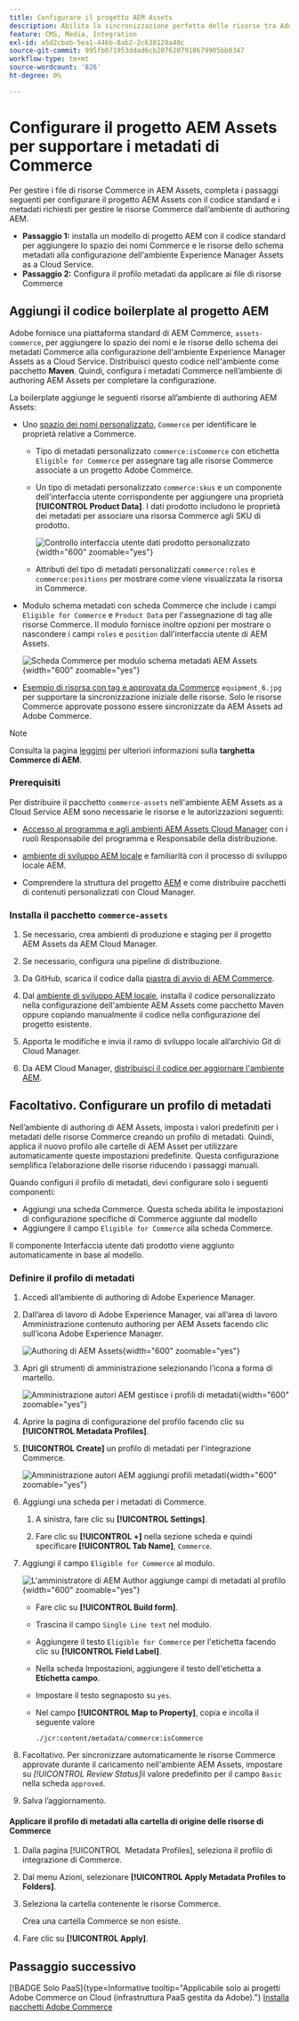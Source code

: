 ```yaml
---
title: Configurare il progetto AEM Assets
description: Abilita la sincronizzazione perfetta delle risorse tra Adobe Commerce e AEM Assets aggiungendo i metadati richiesti per l’integrazione.
feature: CMS, Media, Integration
exl-id: a5d2cbab-5ea1-446b-8ab2-2c638128a40c
source-git-commit: 995fb071953ddad6cb2076207910679905bb0347
workflow-type: tm+mt
source-wordcount: '826'
ht-degree: 0%

---
```


# Configurare il progetto AEM Assets per supportare i metadati di Commerce

Per gestire i file di risorse Commerce in AEM Assets, completa i passaggi seguenti per configurare il progetto AEM Assets con il codice standard e i metadati richiesti per gestire le risorse Commerce dall’ambiente di authoring AEM.

* **Passaggio 1:** installa un modello di progetto AEM con il codice standard per aggiungere lo spazio dei nomi Commerce e le risorse dello schema metadati alla configurazione dell&#39;ambiente Experience Manager Assets as a Cloud Service.
* **Passaggio 2:** Configura il profilo metadati da applicare ai file di risorse Commerce

## Aggiungi il codice boilerplate al progetto AEM

Adobe fornisce una piattaforma standard di AEM Commerce, `assets-commerce`, per aggiungere lo spazio dei nomi e le risorse dello schema dei metadati Commerce alla configurazione dell&#39;ambiente Experience Manager Assets as a Cloud Service. Distribuisci questo codice nell&#39;ambiente come pacchetto **Maven**. Quindi, configura i metadati Commerce nell’ambiente di authoring AEM Assets per completare la configurazione.

La boilerplate aggiunge le seguenti risorse all’ambiente di authoring AEM Assets:

* Uno [spazio dei nomi personalizzato](https://github.com/ankumalh/assets-commerce/blob/main/ui.config/jcr_root/apps/commerce/config/org.apache.sling.jcr.repoinit.RepositoryInitializer~commerce-namespaces.cfg.json), `Commerce` per identificare le proprietà relative a Commerce.

   * Tipo di metadati personalizzato `commerce:isCommerce` con etichetta `Eligible for Commerce` per assegnare tag alle risorse Commerce associate a un progetto Adobe Commerce.

   * Un tipo di metadati personalizzato `commerce:skus` e un componente dell&#39;interfaccia utente corrispondente per aggiungere una proprietà **[!UICONTROL Product Data]**. I dati prodotto includono le proprietà dei metadati per associare una risorsa Commerce agli SKU di prodotto.

     ![Controllo interfaccia utente dati prodotto personalizzato](../assets/aem-commerce-sku-metadata-fields-from-template.png){width="600" zoomable="yes"}

   * Attributi del tipo di metadati personalizzati `commerce:roles` e `commerce:positions` per mostrare come viene visualizzata la risorsa in Commerce.

* Modulo schema metadati con scheda Commerce che include i campi `Eligible for Commerce` e `Product Data` per l&#39;assegnazione di tag alle risorse Commerce. Il modulo fornisce inoltre opzioni per mostrare o nascondere i campi `roles` e `position` dall&#39;interfaccia utente di AEM Assets.

  ![Scheda Commerce per modulo schema metadati AEM Assets](../assets/assets-configure-metadata-schema-form-editor.png){width="600" zoomable="yes"}

* [Esempio di risorsa con tag e approvata da Commerce](https://github.com/ankumalh/assets-commerce/blob/main/ui.content/src/main/content/jcr_root/content/dam/wknd/en/activities/hiking/equipment_6.jpg/.content.xml) `equipment_6.jpg` per supportare la sincronizzazione iniziale delle risorse. Solo le risorse Commerce approvate possono essere sincronizzate da AEM Assets ad Adobe Commerce.

>[!NOTE]
>
> Consulta la pagina [leggimi](https://github.com/ankumalh/assets-commerce) per ulteriori informazioni sulla **targhetta Commerce di AEM**.

### Prerequisiti

Per distribuire il pacchetto `commerce-assets` nell&#39;ambiente AEM Assets as a Cloud Service AEM sono necessarie le risorse e le autorizzazioni seguenti:

* [Accesso al programma e agli ambienti AEM Assets Cloud Manager](https://experienceleague.adobe.com/it/docs/experience-manager-cloud-service/content/onboarding/journey/cloud-manager#access-sysadmin-bo) con i ruoli Responsabile del programma e Responsabile della distribuzione.

* [ambiente di sviluppo AEM locale](https://experienceleague.adobe.com/it/docs/experience-manager-learn/cloud-service/local-development-environment-set-up/overview) e familiarità con il processo di sviluppo locale AEM.

* Comprendere la struttura del progetto [AEM](https://experienceleague.adobe.com/it/docs/experience-manager-cloud-service/content/implementing/developing/aem-project-content-package-structure) e come distribuire pacchetti di contenuti personalizzati con Cloud Manager.

### Installa il pacchetto `commerce-assets`

1. Se necessario, crea ambienti di produzione e staging per il progetto AEM Assets da AEM Cloud Manager.

1. Se necessario, configura una pipeline di distribuzione.

1. Da GitHub, scarica il codice dalla [piastra di avvio di AEM Commerce](https://github.com/ankumalh/assets-commerce).

1. Dal [ambiente di sviluppo AEM locale](https://experienceleague.adobe.com/it/docs/experience-manager-learn/cloud-service/local-development-environment-set-up/overview), installa il codice personalizzato nella configurazione dell&#39;ambiente AEM Assets come pacchetto Maven oppure copiando manualmente il codice nella configurazione del progetto esistente.

1. Apporta le modifiche e invia il ramo di sviluppo locale all’archivio Git di Cloud Manager.

1. Da AEM Cloud Manager, [distribuisci il codice per aggiornare l&#39;ambiente AEM](https://experienceleague.adobe.com/it/docs/experience-manager-cloud-service/content/implementing/using-cloud-manager/deploy-code#deploying-code-with-cloud-manager).

## Facoltativo. Configurare un profilo di metadati

Nell’ambiente di authoring di AEM Assets, imposta i valori predefiniti per i metadati delle risorse Commerce creando un profilo di metadati. Quindi, applica il nuovo profilo alle cartelle di AEM Asset per utilizzare automaticamente queste impostazioni predefinite. Questa configurazione semplifica l’elaborazione delle risorse riducendo i passaggi manuali.

Quando configuri il profilo di metadati, devi configurare solo i seguenti componenti:

* Aggiungi una scheda Commerce. Questa scheda abilita le impostazioni di configurazione specifiche di Commerce aggiunte dal modello
* Aggiungere il campo `Eligible for Commerce` alla scheda Commerce.

Il componente Interfaccia utente dati prodotto viene aggiunto automaticamente in base al modello.

### Definire il profilo di metadati

1. Accedi all’ambiente di authoring di Adobe Experience Manager.

1. Dall’area di lavoro di Adobe Experience Manager, vai all’area di lavoro Amministrazione contenuto authoring per AEM Assets facendo clic sull’icona Adobe Experience Manager.

   ![Authoring di AEM Assets](../assets/aem-assets-authoring.png){width="600" zoomable="yes"}

1. Apri gli strumenti di amministrazione selezionando l’icona a forma di martello.

   ![Amministrazione autori AEM gestisce i profili di metadati](../assets/aem-manage-metadata-profiles.png){width="600" zoomable="yes"}

1. Aprire la pagina di configurazione del profilo facendo clic su **[!UICONTROL Metadata Profiles]**.

1. **[!UICONTROL Create]** un profilo di metadati per l&#39;integrazione Commerce.

   ![Amministrazione autori AEM aggiungi profili metadati](../assets/aem-create-metadata-profile.png){width="600" zoomable="yes"}

1. Aggiungi una scheda per i metadati di Commerce.

   1. A sinistra, fare clic su **[!UICONTROL Settings]**.

   1. Fare clic su **[!UICONTROL +]** nella sezione scheda e quindi specificare **[!UICONTROL Tab Name]**, `Commerce`.

1. Aggiungi il campo `Eligible for Commerce` al modulo.

   ![L&#39;amministratore di AEM Author aggiunge campi di metadati al profilo](../assets/aem-edit-metadata-profile-fields.png){width="600" zoomable="yes"}

   * Fare clic su **[!UICONTROL Build form]**.

   * Trascina il campo `Single Line text` nel modulo.

   * Aggiungere il testo `Eligible for Commerce` per l&#39;etichetta facendo clic su **[!UICONTROL Field Label]**.

   * Nella scheda Impostazioni, aggiungere il testo dell&#39;etichetta a **Etichetta campo**.

   * Impostare il testo segnaposto su `yes`.

   * Nel campo **[!UICONTROL Map to Property]**, copia e incolla il seguente valore

     ```terminal
     ./jcr:content/metadata/commerce:isCommerce
     ```

1. Facoltativo. Per sincronizzare automaticamente le risorse Commerce approvate durante il caricamento nell&#39;ambiente AEM Assets, impostare su _[!UICONTROL Review Status]_&#x200B;il valore predefinito per il campo `Basic` nella scheda `approved`.

1. Salva l’aggiornamento.

#### Applicare il profilo di metadati alla cartella di origine delle risorse di Commerce

1. Dalla pagina [!UICONTROL &#x200B; Metadata Profiles], seleziona il profilo di integrazione di Commerce.

1. Dal menu Azioni, selezionare **[!UICONTROL Apply Metadata Profiles to Folders]**.

1. Seleziona la cartella contenente le risorse Commerce.

   Crea una cartella Commerce se non esiste.

1. Fare clic su **[!UICONTROL Apply]**.

## Passaggio successivo

[!BADGE Solo PaaS]{type=Informative tooltip="Applicabile solo ai progetti Adobe Commerce on Cloud (infrastruttura PaaS gestita da Adobe)."} [Installa pacchetti Adobe Commerce](configure-commerce.md)
